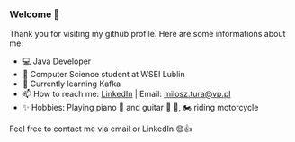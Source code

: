### Welcome :wave:

Thank you for visiting my github profile. Here are some informations about me:

- :computer: Java Developer
- 🔭 Computer Science student at WSEI Lublin
- 📕 Currently learning Kafka
- 📫 How to reach me: [LinkedIn](https://www.linkedin.com/in/miłosz-tura) | Email: milosz.tura@vp.pl
- ✨ Hobbies: Playing piano 🎹 and guitar 🎸 :musical_note:, 🏍️ riding motorcycle

Feel free to contact me via email or LinkedIn :blush::+1:
